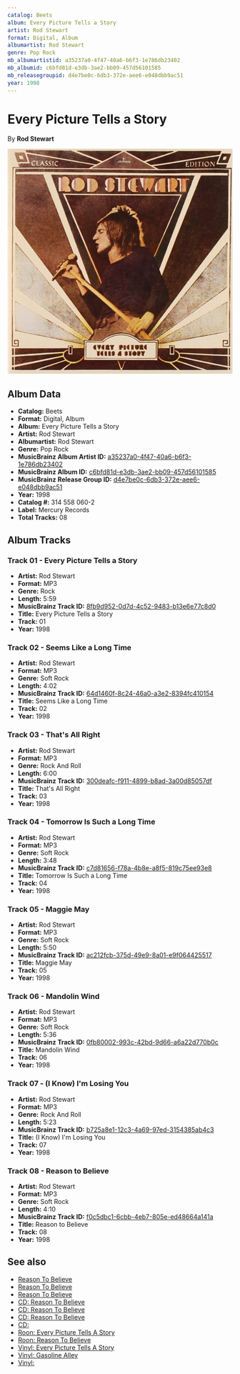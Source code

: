```yaml
---
catalog: Beets
album: Every Picture Tells a Story
artist: Rod Stewart
format: Digital, Album
albumartist: Rod Stewart
genre: Pop Rock
mb_albumartistid: a35237a0-4f47-40a6-b6f3-1e786db23402
mb_albumid: c6bfd81d-e3db-3ae2-bb09-457d56101585
mb_releasegroupid: d4e7be0c-6db3-372e-aee6-e048dbb9ac51
year: 1998
---
```


# Every Picture Tells a Story

By **Rod Stewart**

![](../../assets/beetscovers/Rod_Stewart-Every_Picture_Tells_a_Story.jpg)

## Album Data

- **Catalog:** Beets
- **Format:** Digital, Album
- **Album:** Every Picture Tells a Story
- **Artist:** Rod Stewart
- **Albumartist:** Rod Stewart
- **Genre:** Pop Rock
- **MusicBrainz Album Artist ID:** [a35237a0-4f47-40a6-b6f3-1e786db23402](https://musicbrainz.org/artist/a35237a0-4f47-40a6-b6f3-1e786db23402)
- **MusicBrainz Album ID:** [c6bfd81d-e3db-3ae2-bb09-457d56101585](https://musicbrainz.org/release/c6bfd81d-e3db-3ae2-bb09-457d56101585)
- **MusicBrainz Release Group ID:** [d4e7be0c-6db3-372e-aee6-e048dbb9ac51](https://musicbrainz.org/release-group/d4e7be0c-6db3-372e-aee6-e048dbb9ac51)
- **Year:** 1998
- **Catalog #:** 314 558 060-2
- **Label:** Mercury Records
- **Total Tracks:** 08

## Album Tracks

### Track 01 - Every Picture Tells a Story

- **Artist:** Rod Stewart
- **Format:** MP3
- **Genre:** Rock
- **Length:** 5:59
- **MusicBrainz Track ID:** [8fb9d952-0d7d-4c52-9483-b13e6e77c8d0](https://musicbrainz.org/recording/8fb9d952-0d7d-4c52-9483-b13e6e77c8d0)
- **Title:** Every Picture Tells a Story
- **Track:** 01
- **Year:** 1998

### Track 02 - Seems Like a Long Time

- **Artist:** Rod Stewart
- **Format:** MP3
- **Genre:** Soft Rock
- **Length:** 4:02
- **MusicBrainz Track ID:** [64d1460f-8c24-46a0-a3e2-8394fc410154](https://musicbrainz.org/recording/64d1460f-8c24-46a0-a3e2-8394fc410154)
- **Title:** Seems Like a Long Time
- **Track:** 02
- **Year:** 1998

### Track 03 - That's All Right

- **Artist:** Rod Stewart
- **Format:** MP3
- **Genre:** Rock And Roll
- **Length:** 6:00
- **MusicBrainz Track ID:** [300deafc-f911-4899-b8ad-3a00d85057df](https://musicbrainz.org/recording/300deafc-f911-4899-b8ad-3a00d85057df)
- **Title:** That's All Right
- **Track:** 03
- **Year:** 1998

### Track 04 - Tomorrow Is Such a Long Time

- **Artist:** Rod Stewart
- **Format:** MP3
- **Genre:** Soft Rock
- **Length:** 3:48
- **MusicBrainz Track ID:** [c7d81656-f78a-4b8e-a8f5-819c75ee93e8](https://musicbrainz.org/recording/c7d81656-f78a-4b8e-a8f5-819c75ee93e8)
- **Title:** Tomorrow Is Such a Long Time
- **Track:** 04
- **Year:** 1998

### Track 05 - Maggie May

- **Artist:** Rod Stewart
- **Format:** MP3
- **Genre:** Soft Rock
- **Length:** 5:50
- **MusicBrainz Track ID:** [ac212fcb-375d-49e9-8a01-e9f064425517](https://musicbrainz.org/recording/ac212fcb-375d-49e9-8a01-e9f064425517)
- **Title:** Maggie May
- **Track:** 05
- **Year:** 1998

### Track 06 - Mandolin Wind

- **Artist:** Rod Stewart
- **Format:** MP3
- **Genre:** Soft Rock
- **Length:** 5:36
- **MusicBrainz Track ID:** [0fb80002-993c-42bd-9d66-a6a22d770b0c](https://musicbrainz.org/recording/0fb80002-993c-42bd-9d66-a6a22d770b0c)
- **Title:** Mandolin Wind
- **Track:** 06
- **Year:** 1998

### Track 07 - (I Know) I'm Losing You

- **Artist:** Rod Stewart
- **Format:** MP3
- **Genre:** Rock And Roll
- **Length:** 5:23
- **MusicBrainz Track ID:** [b725a8e1-12c3-4a69-97ed-3154385ab4c3](https://musicbrainz.org/recording/b725a8e1-12c3-4a69-97ed-3154385ab4c3)
- **Title:** (I Know) I'm Losing You
- **Track:** 07
- **Year:** 1998

### Track 08 - Reason to Believe

- **Artist:** Rod Stewart
- **Format:** MP3
- **Genre:** Soft Rock
- **Length:** 4:10
- **MusicBrainz Track ID:** [f0c5dbc1-6cbb-4eb7-805e-ed48664a141a](https://musicbrainz.org/recording/f0c5dbc1-6cbb-4eb7-805e-ed48664a141a)
- **Title:** Reason to Believe
- **Track:** 08
- **Year:** 1998


## See also

- [Reason To Believe](Reason_To_Believe_2_3.md)
- [Reason To Believe](Reason_To_Believe_2.md)
- [Reason To Believe](Reason_To_Believe.md)
- [CD: Reason To Believe](../../CD/Rod_Stewart/Reason_To_Believe-_The_Complete_Mercury_Studio_Recordings_Disc_1.md)
- [CD: Reason To Believe](../../CD/Rod_Stewart/Reason_To_Believe-_The_Complete_Mercury_Studio_Recordings_Disc_2.md)
- [CD: Reason To Believe](../../CD/Rod_Stewart/Reason_To_Believe-_The_Complete_Mercury_Studio_Recordings_Disc_3.md)
- [CD: ](../../CD/Rod_Stewart/Rod_Stewart.md)
- [Roon: Every Picture Tells A Story](../../Roon/Rod_Stewart/Every_Picture_Tells_A_Story.md)
- [Roon: Reason To Believe](../../Roon/Rod_Stewart/Reason_To_Believe-_The_Complete_Mercury_Recordings.md)
- [Vinyl: Every Picture Tells A Story](../../Vinyl/Rod_Stewart/Every_Picture_Tells_A_Story.md)
- [Vinyl: Gasoline Alley](../../Vinyl/Rod_Stewart/Gasoline_Alley.md)
- [Vinyl: ](../../Vinyl/Rod_Stewart/Rod_Stewart.md)
